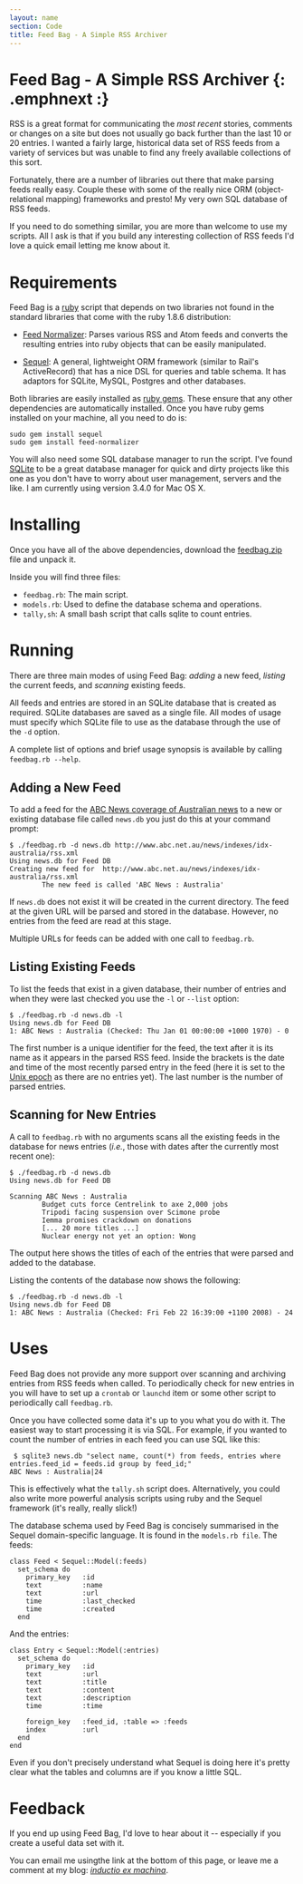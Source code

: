 ```yaml
---
layout: name
section: Code
title: Feed Bag - A Simple RSS Archiver
---
```


Feed Bag - A Simple RSS Archiver {: .emphnext :}
================================
RSS is a great format for communicating the _most recent_ stories, comments or
changes on a site but does not usually go back further than the last 10 or 20
entries. I wanted a fairly large, historical data set of RSS feeds from a
variety of services but was unable to find any freely available collections of
this sort.

Fortunately, there are a number of libraries out there that make parsing feeds
really easy. Couple these with some of the really nice ORM (object-relational 
mapping) frameworks and presto! My very own SQL database of RSS feeds.

If you need to do something similar, you are more than welcome to use my 
scripts. All I ask is that if you build any interesting collection of RSS feeds
I'd love a quick email letting me know about it.

Requirements
============
Feed Bag is a [ruby][] script that depends on two libraries not found in the
standard libraries that come with the ruby 1.8.6 distribution:

[ruby]: http://ruby-lang.org

*	[Feed Normalizer][]: Parses various RSS and Atom feeds and converts
	the resulting entries into ruby objects that can be easily manipulated.

[feed normalizer]: http://feed-normalizer.rubyforge.org/

*	[Sequel][]: A general, lightweight ORM framework (similar to Rail's
	ActiveRecord) that has a nice DSL for queries and table schema. It
	has adaptors for SQLite, MySQL, Postgres and other databases.

[sequel]: http://sequel.rubyforge.org/

Both libraries are easily installed as [ruby gems][]. These ensure that any
other dependencies are automatically installed. Once you have ruby gems 
installed on your machine, all you need to do is:

	sudo gem install sequel
	sudo gem install feed-normalizer

[ruby gems]: http://www.rubygems.org/

You will also need some SQL database manager to run the script. I've found 
[SQLite][] to be a great database manager for quick and dirty projects like this
one as you don't have to worry about user management, servers and the like.
I am currently using version 3.4.0 for Mac OS X. 

[sqlite]: http://www.sqlite.org/

Installing
==========
Once you have all of the above dependencies, download the [feedbag.zip][] file
and unpack it. 

[feedbag.zip]: /files/code/feedbag.zip

Inside you will find three files:

*	`feedbag.rb`: 	The main script.
*	`models.rb`:	Used to define the database schema and operations.
*	`tally,sh`:		A small bash script that calls sqlite to count entries.

Running
=======
There are three main modes of using Feed Bag: _adding_ a new feed, _listing_ the
current feeds, and _scanning_ existing feeds.

All feeds and entries are stored in an SQLite database that is created as 
required. SQLite databases are saved as a single file. All modes of usage must 
specify which SQLite file to use as the database through the use of the `-d`
option.

A complete list of options and brief usage synopsis is available by calling
`feedbag.rb --help`.

Adding a New Feed
-----------------
To add a feed for the [ABC News coverage of Australian news][abc] to a new
or existing database file called `news.db` you just do this at your command
prompt:

	$ ./feedbag.rb -d news.db http://www.abc.net.au/news/indexes/idx-australia/rss.xml
	Using news.db for Feed DB
	Creating new feed for  http://www.abc.net.au/news/indexes/idx-australia/rss.xml
	        The new feed is called 'ABC News : Australia'

If `news.db` does not exist it will be created in the current directory. The 
feed at the given URL will be parsed and stored in the database. However, no
entries from the feed are read at this stage.

Multiple URLs for feeds can be added with one call to `feedbag.rb`.

[abc]: http://www.abc.net.au/news/

Listing Existing Feeds
----------------------
To list the feeds that exist in a given database, their number of entries and
when they were last checked you use the `-l` or `--list` option:

	$ ./feedbag.rb -d news.db -l
	Using news.db for Feed DB
	1: ABC News : Australia (Checked: Thu Jan 01 00:00:00 +1000 1970) - 0

The first number is a unique identifier for the feed, the text after it is its
name as it appears in the parsed RSS feed. Inside the brackets is the date and 
time of the most recently parsed entry in the feed (here it is set to the [Unix 
epoch] as there are no entries yet). The last number is the number of parsed
entries.

[unix epoch]: http://en.wikipedia.org/wiki/Epoch_%28reference_date%29#Computing

Scanning for New Entries
------------------------
A call to `feedbag.rb` with no arguments scans all the existing feeds in the 
database for news entries (_i.e._, those with dates after the currently most
recent one):

	$ ./feedbag.rb -d news.db
	Using news.db for Feed DB
		
	Scanning ABC News : Australia
	        Budget cuts force Centrelink to axe 2,000 jobs
	        Tripodi facing suspension over Scimone probe
	        Iemma promises crackdown on donations
			[... 20 more titles ...]
	        Nuclear energy not yet an option: Wong

The output here shows the titles of each of the entries that were parsed and
added to the database.

Listing the contents of the database now shows the following:

	$ ./feedbag.rb -d news.db -l
	Using news.db for Feed DB
	1: ABC News : Australia (Checked: Fri Feb 22 16:39:00 +1100 2008) - 24

Uses
====
Feed Bag does not provide any more support over scanning and archiving entries
from RSS feeds when called. To periodically check for new entries in you will
have to set up a `crontab` or `launchd` item or some other script to 
periodically call `feedbag.rb`.

Once you have collected some data it's up to you what you do with it. The 
easiest way to start processing it is via SQL. For example, if you wanted to
count the number of entries in each feed you can use SQL like this:

	 $ sqlite3 news.db "select name, count(*) from feeds, entries where entries.feed_id = feeds.id group by feed_id;"
	ABC News : Australia|24
	
This is effectively what the `tally.sh` script does. Alternatively, you could
also write more powerful analysis scripts using ruby and the Sequel framework
(it's really, really slick!)

The database schema used by Feed Bag is concisely summarised in the Sequel 
domain-specific language. It is found in the `models.rb file`. The feeds:

	class Feed < Sequel::Model(:feeds)
	  set_schema do
	    primary_key   :id
	    text          :name
	    text          :url
	    time          :last_checked
	    time          :created
	  end

And the entries:

	class Entry < Sequel::Model(:entries)
	  set_schema do
	    primary_key   :id
	    text          :url
	    text          :title
	    text          :content
	    text          :description
	    time          :time

	    foreign_key   :feed_id, :table => :feeds
	    index         :url
	  end
	end

Even if you don't precisely understand what Sequel is doing here it's pretty 
clear what the tables and columns are if you know a little SQL.

Feedback
========
If you end up using Feed Bag, I'd love to hear about it -- especially if you 
create a useful data set with it. 

You can email me usingthe link at the bottom of this page, or leave me a comment
at my blog: _[inductio ex machina][]_.

[inductio ex machina]: http://conflate.net/inductio/
